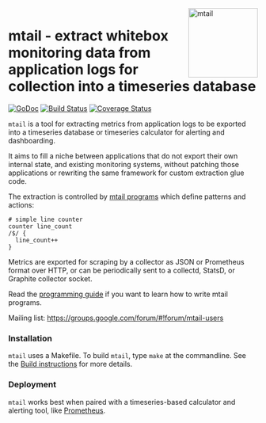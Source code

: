 <img src="https://raw.githubusercontent.com/google/mtail/master/logo.png" alt="mtail" title="mtail" align="right" width="140">

# mtail - extract whitebox monitoring data from application logs for collection into a timeseries database

[![GoDoc](https://godoc.org/github.com/google/mtail?status.png)](http://godoc.org/github.com/google/mtail)
[![Build
Status](https://travis-ci.org/google/mtail.svg)](https://travis-ci.org/google/mtail)
[![Coverage
Status](https://coveralls.io/repos/github/google/mtail/badge.svg?branch=master)](https://coveralls.io/github/google/mtail?branch=master)

`mtail` is a tool for extracting metrics from application logs to be exported
into a timeseries database or timeseries calculator for alerting and
dashboarding.

It aims to fill a niche between applications that do not export their own
internal state, and existing monitoring systems, without patching those
applications or rewriting the same framework for custom extraction glue code.

The extraction is controlled by [mtail programs](docs/Programming-Guide.md)
which define patterns and actions:

    # simple line counter
    counter line_count
    /$/ {
      line_count++
    }

Metrics are exported for scraping by a collector as JSON or Prometheus format
over HTTP, or can be periodically sent to a collectd, StatsD, or Graphite
collector socket.

Read the [programming guide](docs/Programming-Guide.md) if you want to learn how
to write mtail programs.

Mailing list: https://groups.google.com/forum/#!forum/mtail-users

### Installation

`mtail` uses a Makefile. To build `mtail`, type `make` at the commandline. See
the [Build instructions](docs/Building.md) for more details.

### Deployment

`mtail` works best when paired with a timeseries-based calculator and alerting
tool, like [Prometheus](http://prometheus.io).
